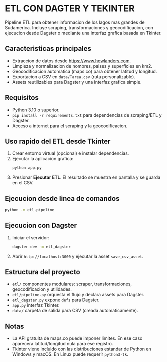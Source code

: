 # ETL CON DAGTER Y TEKINTER

Pipeline ETL para obtener informacion de los lagos mas grandes de Sudamerica.
Incluye scraping, transformaciones y geocodificacion, con ejecucion desde Dagster
o mediante una interfaz grafica basada en Tkinter.

## Caracteristicas principales
- Extraccion de datos desde https://www.howlanders.com.
- Limpieza y normalizacion de nombres, paises y superficies en km2.
- Geocodificacion automatica (maps.co) para obtener latitud y longitud.
- Exportacion a CSV en `data/Tarea.csv` (ruta personalizable).
- Assets reutilizables para Dagster y una interfaz grafica simple.

## Requisitos
- Python 3.10 o superior.
- `pip install -r requirements.txt` para dependencias de scraping/ETL y Dagster.
- Acceso a internet para el scraping y la geocodificacion.

## Uso rapido del ETL desde Tkinter
1. Crear entorno virtual (opcional) e instalar dependencias.
2. Ejecutar la aplicacion grafica:
   ```bash
   python app.py
   ```
3. Presionar **Ejecutar ETL**. El resultado se muestra en pantalla y se guarda en el CSV.

## Ejecucion desde linea de comandos
```bash
python -m etl.pipeline
```

## Ejecucion con Dagster
1. Iniciar el servidor:
   ```bash
   dagster dev -m etl_dagster
   ```
2. Abrir `http://localhost:3000` y ejecutar la asset `save_csv_asset`.

## Estructura del proyecto
- `etl/` componentes modulares: scraper, transformaciones, geocodificacion y utilidades.
- `etl/pipeline.py` orquesta el flujo y declara assets para Dagster.
- `etl_dagster.py` expone `defs` para Dagster.
- `app.py` interfaz Tkinter.
- `data/` carpeta de salida para CSV (creada automaticamente).

## Notas
- La API gratuita de maps.co puede imponer limites. En ese caso aparecera latitud/longitud nula para ese registro.
- Tkinter viene incluido con las distribuciones estandar de Python en Windows y macOS. En Linux puede requerir `python3-tk`.

